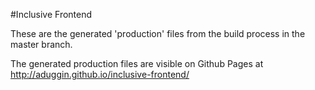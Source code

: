 #Inclusive Frontend

These are the generated 'production' files from the build process in the master branch.

The generated production files are visible on Github Pages at http://aduggin.github.io/inclusive-frontend/